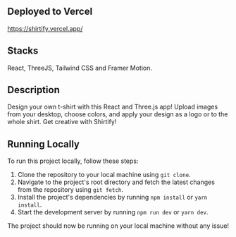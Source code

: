 ## Deployed to Vercel

https://shirtify.vercel.app/

## Stacks

React, ThreeJS, Tailwind CSS and Framer Motion.

## Description

Design your own t-shirt with this React and Three.js app! Upload images from your desktop, choose colors, and apply your design as a logo or to the whole shirt. Get creative with Shirtify!

## Running Locally

To run this project locally, follow these steps:

1. Clone the repository to your local machine using `git clone`.
2. Navigate to the project's root directory and fetch the latest changes from the repository using `git fetch`.
3. Install the project's dependencies by running `npm install` or `yarn install`.
4. Start the development server by running `npm run dev` or `yarn dev`.

The project should now be running on your local machine without any issue!
